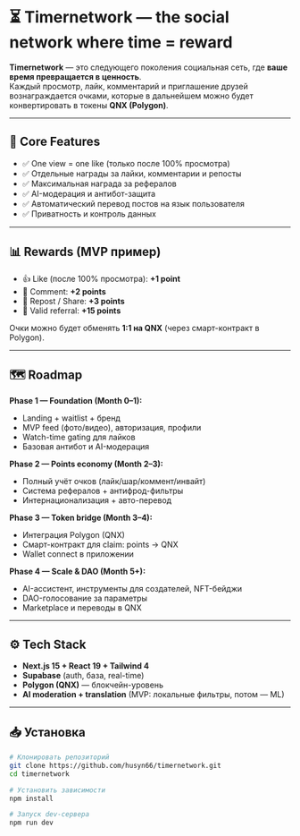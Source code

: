 # ⏳ Timernetwork — the social network where time = reward

**Timernetwork** — это следующего поколения социальная сеть, где **ваше время превращается в ценность**.  
Каждый просмотр, лайк, комментарий и приглашение друзей вознаграждается очками, которые в дальнейшем можно будет конвертировать в токены **QNX (Polygon)**.

---

## 🚀 Core Features
- ✅ One view = one like (только после 100% просмотра)  
- ✅ Отдельные награды за лайки, комментарии и репосты  
- ✅ Максимальная награда за рефералов  
- ✅ AI-модерация и антибот-защита  
- ✅ Автоматический перевод постов на язык пользователя  
- ✅ Приватность и контроль данных  

---

## 📊 Rewards (MVP пример)
- 👍 Like (после 100% просмотра): **+1 point**  
- 💬 Comment: **+2 points**  
- 🔁 Repost / Share: **+3 points**  
- 👥 Valid referral: **+15 points**

Очки можно будет обменять **1:1 на QNX** (через смарт-контракт в Polygon).

---

## 🗺️ Roadmap
**Phase 1 — Foundation (Month 0–1):**
- Landing + waitlist + бренд  
- MVP feed (фото/видео), авторизация, профили  
- Watch-time gating для лайков  
- Базовая антибот и AI-модерация  

**Phase 2 — Points economy (Month 2–3):**
- Полный учёт очков (лайк/шар/коммент/инвайт)  
- Система рефералов + антифрод-фильтры  
- Интернационализация + авто-перевод  

**Phase 3 — Token bridge (Month 3–4):**
- Интеграция Polygon (QNX)  
- Смарт-контракт для claim: points → QNX  
- Wallet connect в приложении  

**Phase 4 — Scale & DAO (Month 5+):**
- AI-ассистент, инструменты для создателей, NFT-бейджи  
- DAO-голосование за параметры  
- Marketplace и переводы в QNX  

---

## ⚙️ Tech Stack
- **Next.js 15 + React 19 + Tailwind 4**  
- **Supabase** (auth, база, real-time)  
- **Polygon (QNX)** — блокчейн-уровень  
- **AI moderation + translation** (MVP: локальные фильтры, потом — ML)  

---

## 📥 Установка
```bash
# Клонировать репозиторий
git clone https://github.com/husyn66/timernetwork.git
cd timernetwork

# Установить зависимости
npm install

# Запуск dev-сервера
npm run dev
